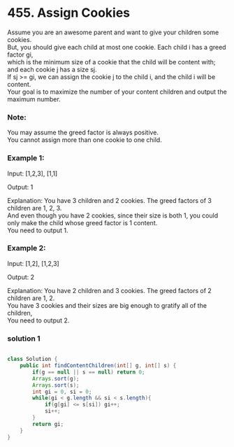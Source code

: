 # 455. Assign Cookies
Assume you are an awesome parent and want to give your children some cookies.     
But, you should give each child at most one cookie. Each child i has a greed factor gi,      
which is the minimum size of a cookie that the child will be content with; and each cookie j has a size sj.       
If sj >= gi, we can assign the cookie j to the child i, and the child i will be content.     
Your goal is to maximize the number of your content children and output the maximum number.     

### Note:
You may assume the greed factor is always positive.       
You cannot assign more than one cookie to one child.

### Example 1:
Input: [1,2,3], [1,1]     

Output: 1

Explanation: You have 3 children and 2 cookies. The greed factors of 3 children are 1, 2, 3.      
And even though you have 2 cookies, since their size is both 1, you could only make the child whose greed factor is 1 content.     
You need to output 1.    


### Example 2:
Input: [1,2], [1,2,3]      
   
Output: 2        

Explanation: You have 2 children and 3 cookies. The greed factors of 2 children are 1, 2.         
You have 3 cookies and their sizes are big enough to gratify all of the children,          
You need to output 2.        

### solution 1
```java

class Solution {
    public int findContentChildren(int[] g, int[] s) {
        if(g == null || s == null) return 0;
        Arrays.sort(g);
        Arrays.sort(s);
        int gi = 0, si = 0;
        while(gi < g.length && si < s.length){
            if(g[gi] <= s[si]) gi++;
            si++;
        }
        return gi;
    }
}
```
